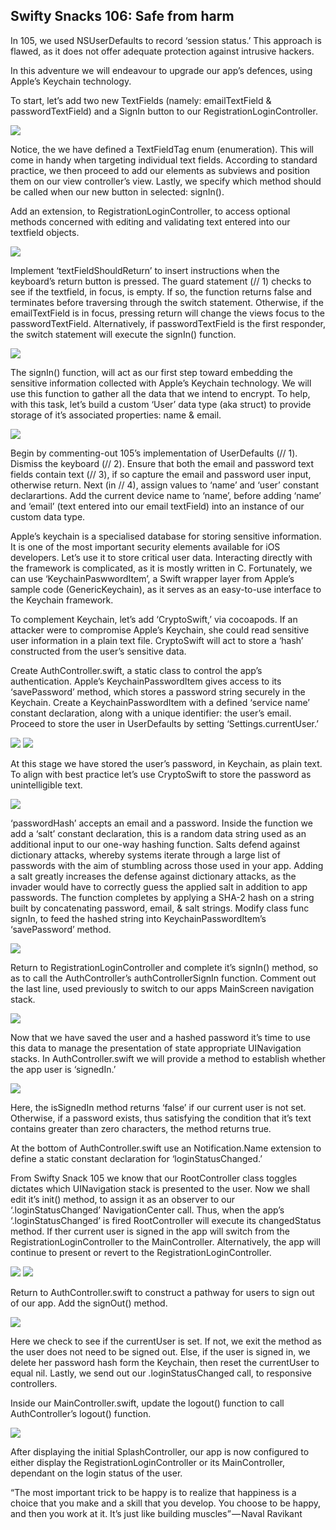 <h2>Swifty Snacks 106: Safe from harm</h2>

In 105, we used NSUserDefaults to record ‘session status.’ This approach is flawed, as it does not offer adequate protection against intrusive hackers.

In this adventure we will endeavour to upgrade our app’s defences, using Apple’s Keychain technology.

To start, let’s add two new TextFields (namely: emailTextField & passwordTextField) and a SignIn button to our RegistrationLoginController.

<img src="Test/image1.png">

Notice, the we have defined a TextFieldTag enum (enumeration). This will come in handy when targeting individual text fields. According to standard practice, we then proceed to add our elements as subviews and position them on our view controller’s view. Lastly, we specify which method should be called when our new button in selected: signIn().

Add an extension, to RegistrationLoginController, to access optional methods concerned with editing and validating text entered into our textfield objects.

<img src="Test/image2.png">

Implement ‘textFieldShouldReturn’ to insert instructions when the keyboard’s return button is pressed. The guard statement (// 1) checks to see if the textfield, in focus, is empty. If so, the function returns false and terminates before traversing through the switch statement. Otherwise, if the emailTextField is in focus, pressing return will change the views focus to the passwordTextField. Alternatively, if passwordTextField is the first responder, the switch statement will execute the signIn() function.

<img src="Test/image3.png">

The signIn() function, will act as our first step toward embedding the sensitive information collected with Apple’s Keychain technology. We will use this function to gather all the data that we intend to encrypt. To help, with this task, let’s build a custom ‘User’ data type (aka struct) to provide storage of it’s associated properties: name & email.

<img src="Test/image4.png">

Begin by commenting-out 105’s implementation of UserDefaults (// 1). Dismiss the keyboard (// 2). Ensure that both the email and password text fields contain text (// 3), if so capture the email and password user input, otherwise return. Next (in // 4), assign values to ‘name’ and ‘user’ constant declarartions. Add the current device name to ‘name’, before adding ‘name’ and ‘email’ (text entered into our email textField) into an instance of our custom data type.

Apple’s keychain is a specialised database for storing sensitive information. It is one of the most important security elements available for iOS developers. Let’s use it to store critical user data. Interacting directly with the framework is complicated, as it is mostly written in C. Fortunately, we can use ‘KeychainPaswwordItem’, a Swift wrapper layer from Apple’s sample code (GenericKeychain), as it serves as an easy-to-use interface to the Keychain framework.

To complement Keychain, let’s add ‘CryptoSwift,’ via cocoapods. If an attacker were to compromise Apple’s Keychain, she could read sensitive user information in a plain text file. CryptoSwift will act to store a ‘hash’ constructed from the user’s sensitive data.

Create AuthController.swift, a static class to control the app’s authentication. Apple’s KeychainPasswordItem gives access to its ‘savePassword’ method, which stores a password string securely in the Keychain. Create a KeychainPasswordItem with a defined ‘service name’ constant declaration, along with a unique identifier: the user’s email.
Proceed to store the user in UserDefaults by setting ‘Settings.currentUser.’

<img src="Test/image5.png">

<img src="Test/image6.png">

At this stage we have stored the user’s password, in Keychain, as plain text. To align with best practice let’s use CryptoSwift to store the password as unintelligible text.

<img src="Test/image7.png">

‘passwordHash’ accepts an email and a password. Inside the function we add a ‘salt’ constant declaration, this is a random data string used as an additional input to our one-way hashing function. Salts defend against dictionary attacks, whereby systems iterate through a large list of passwords with the aim of stumbling across those used in your app. Adding a salt greatly increases the defense against dictionary attacks, as the invader would have to correctly guess the applied salt in addition to app passwords. The function completes by applying a SHA-2 hash on a string built by concatenating password, email, & salt strings. Modify class func signIn, to feed the hashed string into KeychainPasswordItem’s ‘savePassword’ method.

<img src="Test/image8.png">

Return to RegistrationLoginController and complete it’s signIn() method, so as to call the AuthController’s authControllerSignIn function. Comment out the last line, used previously to switch to our apps MainScreen navigation stack.

<img src="Test/image9.png">

Now that we have saved the user and a hashed password it’s time to use this data to manage the presentation of state appropriate UINavigation stacks. In AuthController.swift we will provide a method to establish whether the app user is ‘signedIn.’

<img src="Test/image10.png">

Here, the isSignedIn method returns ‘false’ if our current user is not set. Otherwise, if a password exists, thus satisfying the condition that it’s text contains greater than zero characters, the method returns true.

At the bottom of AuthController.swift use an Notification.Name extension to define a static constant declaration for ‘loginStatusChanged.’

From Swifty Snack 105 we know that our RootController class toggles dictates which UINavigation stack is presented to the user. Now we shall edit it’s init() method, to assign it as an observer to our ‘.loginStatusChanged’ NavigationCenter call. Thus, when the app’s ‘.loginStatusChanged’ is fired RootController will execute its changedStatus method. If ther current user is signed in the app will switch from the RegistrationLoginController to the MainController. Alternatively, the app will continue to present or revert to the RegistrationLoginController.

<img src="Test/image11.png">

<img src="Test/image12.png">

Return to AuthController.swift to construct a pathway for users to sign out of our app. Add the signOut() method.

<img src="Test/image13.png">

Here we check to see if the currentUser is set. If not, we exit the method as the user does not need to be signed out. Else, if the user is signed in, we delete her password hash form the Keychain, then reset the currentUser to equal nil. Lastly, we send out our .loginStatusChanged call, to responsive controllers.

Inside our MainController.swift, update the logout() function to call AuthController’s logout() function.

<img src="Test/image14.png">

After displaying the initial SplashController, our app is now configured to either display the RegistrationLoginController or its MainController, dependant on the login status of the user.

“The most important trick to be happy is to realize that happiness is a choice that you make and a skill that you develop. You choose to be happy, and then you work at it. It’s just like building muscles” — Naval Ravikant

